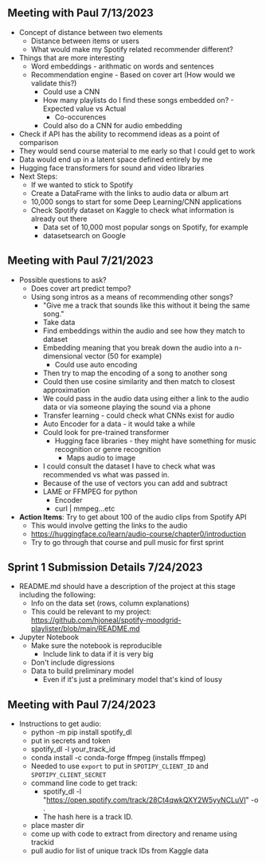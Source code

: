 ## Meeting with Paul 7/13/2023
* Concept of distance between two elements
    * Distance between items or users
    * What would make my Spotify related recommender different?
* Things that are more interesting
    * Word embeddings - arithmatic on words and sentences
    * Recommendation engine - Based on cover art (How would we validate this?)
        * Could use a CNN
        * How many playlists do I find these songs embedded on? - Expected value vs Actual
            * Co-occurences
        * Could also do a CNN for audio embedding
* Check if API has the ability to recommend ideas as a point of comparison
* They would send course material to me early so that I could get to work
* Data would end up in a latent space defined entirely by me
* Hugging face transformers for sound and video libraries
* Next Steps: 
    * If we wanted to stick to Spotify
    * Create a DataFrame with the links to audio data or album art
    * 10,000 songs to start for some Deep Learning/CNN applications
    * Check Spotify dataset on Kaggle to check what information is already out there
        * Data set of 10,000 most popular songs on Spotify, for example
        * datasetsearch on Google

## Meeting with Paul 7/21/2023
* Possible questions to ask?
    * Does cover art predict tempo?
    * Using song intros as a means of recommending other songs?
        * "Give me a track that sounds like this without it being the same song."
        * Take data
        * Find embeddings within the audio and see how they match to dataset
        * Embedding meaning that you break down the audio into a n-dimensional vector (50 for example)
            * Could use auto encoding
        * Then try to map the encoding of a song to another song
        * Could then use cosine similarity and then match to closest approximation
        * We could pass in the audio data using either a link to the audio data or via someone playing the sound via a phone
        * Transfer learning - could check what CNNs exist for audio
        * Auto Encoder for a data - it would take a while
        * Could look for pre-trained transformer 
            * Hugging face libraries - they might have something for music recognition or genre recognition
                * Maps audio to image
        * I could consult the dataset I have to check what was recommended vs what was passed in.
        * Because of the use of vectors you can add and subtract
        * LAME or FFMPEG for python
            * Encoder
            * curl | mmpeg...etc
* **Action Items**: Try to get about 100 of the audio clips from Spotify API
    * This would involve getting the links to the audio
    * https://huggingface.co/learn/audio-course/chapter0/introduction
    * Try to go through that course and pull music for first sprint

## Sprint 1 Submission Details 7/24/2023
* README.md should have a description of the project at this stage including the following:
    * Info on the data set (rows, column explanations)
    * This could be relevant to my project: https://github.com/hjoneal/spotify-moodgrid-playlister/blob/main/README.md
* Jupyter Notebook
    * Make sure the notebook is reproducible
        * Include link to data if it is very big
    * Don't include digressions
    * Data to build preliminary model 
        * Even if it's just a preliminary model that's kind of lousy

## Meeting with Paul 7/24/2023
* Instructions to get audio:
    * python -m pip install spotify_dl
    * put in secrets and token
    * spotify_dl -l your_track_id
    * conda install -c conda-forge ffmpeg (installs ffmpeg)
    * Needed to use `export` to put in `SPOTIPY_CLIENT_ID` and `SPOTIPY_CLIENT_SECRET`
    * command line code to get track:
        * spotify_dl -l "https://open.spotify.com/track/28Ct4qwkQXY2W5yyNCLuVI" -o .
        * The hash here is a track ID. 
    * place master dir
    * come up with code to extract from directory and rename using trackid
    * pull audio for list of unique track IDs from Kaggle data

